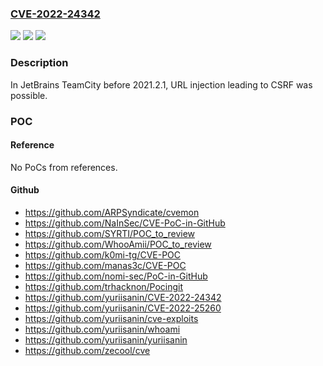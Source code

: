 ### [CVE-2022-24342](https://cve.mitre.org/cgi-bin/cvename.cgi?name=CVE-2022-24342)
![](https://img.shields.io/static/v1?label=Product&message=n%2Fa&color=blue)
![](https://img.shields.io/static/v1?label=Version&message=n%2Fa&color=blue)
![](https://img.shields.io/static/v1?label=Vulnerability&message=n%2Fa&color=brighgreen)

### Description

In JetBrains TeamCity before 2021.2.1, URL injection leading to CSRF was possible.

### POC

#### Reference
No PoCs from references.

#### Github
- https://github.com/ARPSyndicate/cvemon
- https://github.com/NaInSec/CVE-PoC-in-GitHub
- https://github.com/SYRTI/POC_to_review
- https://github.com/WhooAmii/POC_to_review
- https://github.com/k0mi-tg/CVE-POC
- https://github.com/manas3c/CVE-POC
- https://github.com/nomi-sec/PoC-in-GitHub
- https://github.com/trhacknon/Pocingit
- https://github.com/yuriisanin/CVE-2022-24342
- https://github.com/yuriisanin/CVE-2022-25260
- https://github.com/yuriisanin/cve-exploits
- https://github.com/yuriisanin/whoami
- https://github.com/yuriisanin/yuriisanin
- https://github.com/zecool/cve

